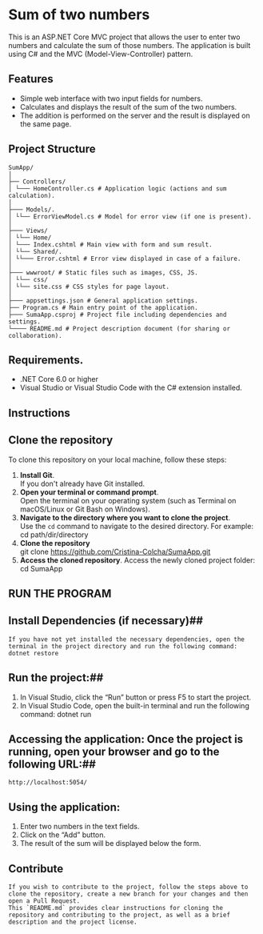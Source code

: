  
# Sum of two numbers
This is an ASP.NET Core MVC project that allows the user to enter two numbers and calculate the sum of those numbers. The application is built using C# and the MVC (Model-View-Controller) pattern.
## Features
- Simple web interface with two input fields for numbers.
- Calculates and displays the result of the sum of the two numbers.
- The addition is performed on the server and the result is displayed on the same page.
## Project Structure
    SumApp/
    │
    ├── Controllers/
    │ └─── HomeController.cs # Application logic (actions and sum calculation).
    │
    ├─── Models/.
    │ └└── ErrorViewModel.cs # Model for error view (if one is present).
    │
    ├─── Views/
    │ └└── Home/
    │ └─── Index.cshtml # Main view with form and sum result.
    │ └└── Shared/.
    │ └└─── Error.cshtml # Error view displayed in case of a failure.
    │
    ├─── wwwroot/ # Static files such as images, CSS, JS.
    │ └└── css/
    │ └└── site.css # CSS styles for page layout.
    │
    ├─── appsettings.json # General application settings.
    ├── Program.cs # Main entry point of the application.
    ├─── SumaApp.csproj # Project file including dependencies and settings.
    └──── README.md # Project description document (for sharing or collaboration).
## Requirements.
- .NET Core 6.0 or higher
- Visual Studio or Visual Studio Code with the C# extension installed.
## Instructions
## Clone the repository
To clone this repository on your local machine, follow these steps:
1. **Install Git**.  
     If you don't already have Git installed.
2. **Open your terminal or command prompt**.  
    Open the terminal on your operating system (such as Terminal on macOS/Linux or Git Bash on Windows).
3. **Navigate to the directory where you want to clone the project**.  
    Use the `cd` command to navigate to the desired directory. For example:
    cd path/dir/directory
4. **Clone the repository**  
   git clone https://github.com/Cristina-Colcha/SumaApp.git
5. **Access the cloned repository**.
    Access the newly cloned project folder:
    cd SumaApp
  
## RUN THE PROGRAM
## Install Dependencies (if necessary)##
    If you have not yet installed the necessary dependencies, open the terminal in the project directory and run the following command:
    dotnet restore
## Run the project:##
1. In Visual Studio, click the “Run” button or press F5 to start the project.
2. In Visual Studio Code, open the built-in terminal and run the following command:
    dotnet run
## Accessing the application: Once the project is running, open your browser and go to the following URL:##
    http://localhost:5054/
## Using the application: 
1. Enter two numbers in the text fields.
2. Click on the “Add” button.
3. The result of the sum will be displayed below the form.
## Contribute
    If you wish to contribute to the project, follow the steps above to clone the repository, create a new branch for your changes and then open a Pull Request.
    This `README.md` provides clear instructions for cloning the repository and contributing to the project, as well as a brief description and the project license.

